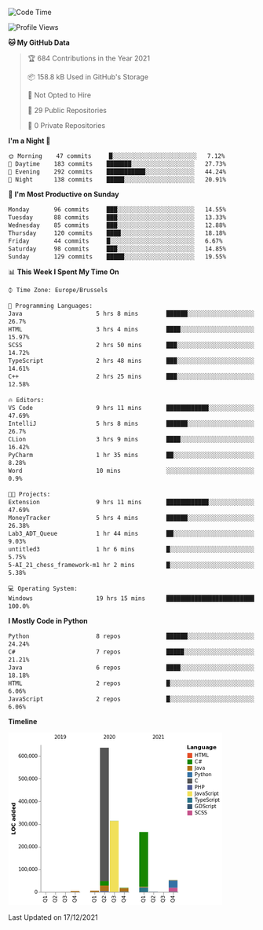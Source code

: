 <!--START_SECTION:waka-->
![Code Time](http://img.shields.io/badge/Code%20Time-65%20hrs%2046%20mins-blue)

![Profile Views](http://img.shields.io/badge/Profile%20Views-1-blue)

**🐱 My GitHub Data** 

> 🏆 684 Contributions in the Year 2021
 > 
> 📦 158.8 kB Used in GitHub's Storage 
 > 
> 🚫 Not Opted to Hire
 > 
> 📜 29 Public Repositories 
 > 
> 🔑 0 Private Repositories  
 > 
**I'm a Night 🦉** 

```text
🌞 Morning    47 commits     █░░░░░░░░░░░░░░░░░░░░░░░░   7.12% 
🌆 Daytime    183 commits    ███████░░░░░░░░░░░░░░░░░░   27.73% 
🌃 Evening    292 commits    ███████████░░░░░░░░░░░░░░   44.24% 
🌙 Night      138 commits    █████░░░░░░░░░░░░░░░░░░░░   20.91%

```
📅 **I'm Most Productive on Sunday** 

```text
Monday       96 commits     ███░░░░░░░░░░░░░░░░░░░░░░   14.55% 
Tuesday      88 commits     ███░░░░░░░░░░░░░░░░░░░░░░   13.33% 
Wednesday    85 commits     ███░░░░░░░░░░░░░░░░░░░░░░   12.88% 
Thursday     120 commits    ████░░░░░░░░░░░░░░░░░░░░░   18.18% 
Friday       44 commits     █░░░░░░░░░░░░░░░░░░░░░░░░   6.67% 
Saturday     98 commits     ███░░░░░░░░░░░░░░░░░░░░░░   14.85% 
Sunday       129 commits    █████░░░░░░░░░░░░░░░░░░░░   19.55%

```


📊 **This Week I Spent My Time On** 

```text
⌚︎ Time Zone: Europe/Brussels

💬 Programming Languages: 
Java                     5 hrs 8 mins        ██████░░░░░░░░░░░░░░░░░░░   26.7% 
HTML                     3 hrs 4 mins        ████░░░░░░░░░░░░░░░░░░░░░   15.97% 
SCSS                     2 hrs 50 mins       ███░░░░░░░░░░░░░░░░░░░░░░   14.72% 
TypeScript               2 hrs 48 mins       ███░░░░░░░░░░░░░░░░░░░░░░   14.61% 
C++                      2 hrs 25 mins       ███░░░░░░░░░░░░░░░░░░░░░░   12.58%

🔥 Editors: 
VS Code                  9 hrs 11 mins       ████████████░░░░░░░░░░░░░   47.69% 
IntelliJ                 5 hrs 8 mins        ██████░░░░░░░░░░░░░░░░░░░   26.7% 
CLion                    3 hrs 9 mins        ████░░░░░░░░░░░░░░░░░░░░░   16.42% 
PyCharm                  1 hr 35 mins        ██░░░░░░░░░░░░░░░░░░░░░░░   8.28% 
Word                     10 mins             ░░░░░░░░░░░░░░░░░░░░░░░░░   0.9%

🐱‍💻 Projects: 
Extension                9 hrs 11 mins       ████████████░░░░░░░░░░░░░   47.69% 
MoneyTracker             5 hrs 4 mins        ██████░░░░░░░░░░░░░░░░░░░   26.38% 
Lab3_ADT_Queue           1 hr 44 mins        ██░░░░░░░░░░░░░░░░░░░░░░░   9.03% 
untitled3                1 hr 6 mins         █░░░░░░░░░░░░░░░░░░░░░░░░   5.75% 
5-AI_21_chess_framework-m1 hr 2 mins         █░░░░░░░░░░░░░░░░░░░░░░░░   5.38%

💻 Operating System: 
Windows                  19 hrs 15 mins      █████████████████████████   100.0%

```

**I Mostly Code in Python** 

```text
Python                   8 repos             ██████░░░░░░░░░░░░░░░░░░░   24.24% 
C#                       7 repos             █████░░░░░░░░░░░░░░░░░░░░   21.21% 
Java                     6 repos             ████░░░░░░░░░░░░░░░░░░░░░   18.18% 
HTML                     2 repos             █░░░░░░░░░░░░░░░░░░░░░░░░   6.06% 
JavaScript               2 repos             █░░░░░░░░░░░░░░░░░░░░░░░░   6.06%

```


**Timeline**

![Chart not found](https://raw.githubusercontent.com/Arafa42/Arafa42/main/charts/bar_graph.png) 


 Last Updated on 17/12/2021
<!--END_SECTION:waka-->


<!-- 
[![Hits](https://hits.seeyoufarm.com/api/count/incr/badge.svg?url=https%3A%2F%2Fgithub.com%2FArafa42&count_bg=%23455AF3&title_bg=%23262D3B&icon=github.svg&icon_color=%23588EF7&title=visitors&edge_flat=false)](https://hits.seeyoufarm.com)
 -->
